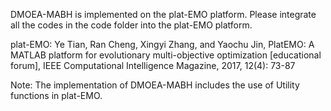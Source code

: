 DMOEA-MABH is implemented on the plat-EMO platform. Please integrate all the codes in the code folder into the plat-EMO platform. 

plat-EMO: Ye Tian, Ran Cheng, Xingyi Zhang, and Yaochu Jin, PlatEMO: A MATLAB platform for evolutionary multi-objective optimization [educational forum], IEEE Computational Intelligence Magazine, 2017, 12(4): 73-87

Note: The implementation of DMOEA-MABH includes the use of Utility functions in plat-EMO.
